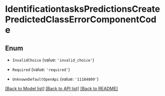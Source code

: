 # IdentificationtasksPredictionsCreatePredictedClassErrorComponentCode


## Enum

* `InvalidChoice` (value: `'invalid_choice'`)

* `Required` (value: `'required'`)

* `UnknownDefaultOpenApi` (value: `'11184809'`)

[[Back to Model list]](../README.md#documentation-for-models) [[Back to API list]](../README.md#documentation-for-api-endpoints) [[Back to README]](../README.md)
